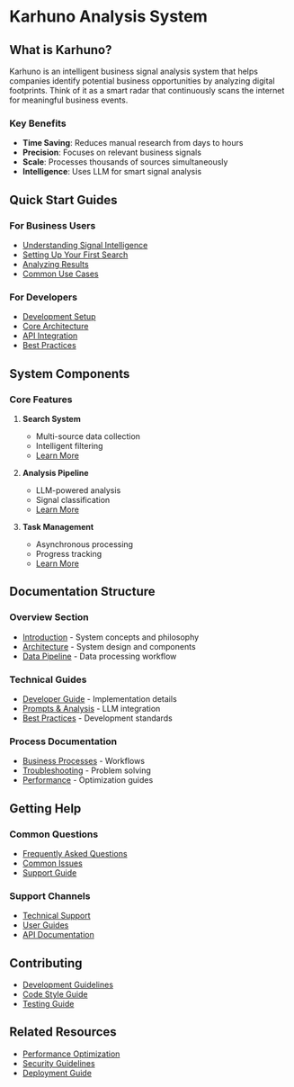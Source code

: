 # Karhuno Analysis System

## What is Karhuno?

Karhuno is an intelligent business signal analysis system that helps companies identify potential business opportunities by analyzing digital footprints. Think of it as a smart radar that continuously scans the internet for meaningful business events.

### Key Benefits
- **Time Saving**: Reduces manual research from days to hours
- **Precision**: Focuses on relevant business signals
- **Scale**: Processes thousands of sources simultaneously
- **Intelligence**: Uses LLM for smart signal analysis

## Quick Start Guides

### For Business Users
- [Understanding Signal Intelligence](overview/introduction.md#why-signal-intelligence)
- [Setting Up Your First Search](business-processes/search-config.md)
- [Analyzing Results](business-processes/analysis-process.md)
- [Common Use Cases](guides/use-cases.md)

### For Developers
- [Development Setup](developer/getting-started.md)
- [Core Architecture](overview/architecture.md)
- [API Integration](developer/core-functionality.md)
- [Best Practices](best-practices/development.md)

## System Components

### Core Features
1. **Search System**
   - Multi-source data collection
   - Intelligent filtering
   - [Learn More](overview/data-pipeline.md#search-stage)

2. **Analysis Pipeline**
   - LLM-powered analysis
   - Signal classification
   - [Learn More](overview/data-pipeline.md#analyze-stage)

3. **Task Management**
   - Asynchronous processing
   - Progress tracking
   - [Learn More](overview/architecture.md#task-manager)

## Documentation Structure

### Overview Section
- [Introduction](overview/introduction.md) - System concepts and philosophy
- [Architecture](overview/architecture.md) - System design and components
- [Data Pipeline](overview/data-pipeline.md) - Data processing workflow

### Technical Guides
- [Developer Guide](developer/index.md) - Implementation details
- [Prompts & Analysis](prompts/index.md) - LLM integration
- [Best Practices](best-practices/index.md) - Development standards

### Process Documentation
- [Business Processes](business-processes/index.md) - Workflows
- [Troubleshooting](troubleshooting/index.md) - Problem solving
- [Performance](performance/index.md) - Optimization guides

## Getting Help

### Common Questions
- [Frequently Asked Questions](guides/faq.md)
- [Common Issues](troubleshooting/common-issues.md)
- [Support Guide](troubleshooting/support.md)

### Support Channels
- [Technical Support](troubleshooting/support.md#technical-support)
- [User Guides](guides/index.md)
- [API Documentation](api/index.md)

## Contributing
- [Development Guidelines](developer/getting-started.md#development-workflow)
- [Code Style Guide](best-practices/development.md#code-style)
- [Testing Guide](developer/getting-started.md#testing)

## Related Resources
- [Performance Optimization](performance/index.md)
- [Security Guidelines](security/index.md)
- [Deployment Guide](deployment/index.md)
